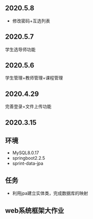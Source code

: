 ## 2020.5.8
+ 修改密码+互选列表
## 2020.5.7
学生选导师功能
## 2020.5.6
学生管理+教师管理+课程管理
## 2020.4.29
完善登录+文件上传功能
## 2020.3.15
## 环境
+ MySQL8.0.17
+ springboot2.2.5
+ sprint-data-jpa
## 任务
+ 利用jpa建立实体类，完成数据库的映射
## web系统框架大作业
